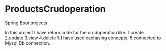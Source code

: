 # ProductsCrudoperation
Spring Boot projects

In this project
I have return code for the crudoperation like.
1.create
2.update
3.view
4.delete 
5.I have used cachasing concepts.
6.connected to Mysql Db connection.


